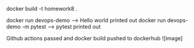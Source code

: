 docker build -t homework8 .

docker run devops-demo --> Hello world printed out
docker run devops-demo -m pytest --> pytest printed out


Github actions passed and docker build pushed to dockerhub
![image]
